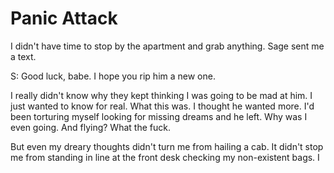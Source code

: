 # Panic Attack
I didn't have time to stop by the apartment and grab anything.  Sage sent me a text.

S: Good luck, babe.  I hope you rip him a new one.

I really didn't know why they kept thinking I was going to be mad at him.  I just wanted to know for real.  What this was.  I thought he wanted more.  I'd been torturing myself looking for missing dreams and he left.  Why was I even going.  And flying?  What the fuck.

But even my dreary thoughts didn't turn me from hailing a cab.  It didn't stop me from standing in line at the front desk checking my non-existent bags.  I
<!--stackedit_data:
eyJoaXN0b3J5IjpbLTgxNjM2OTQxMCw0Nzg5MTM0MjUsMTA0MT
MxNzEyNiwxMDM1NjIwMjc5LDE5MTg5NDQzMzJdfQ==
-->